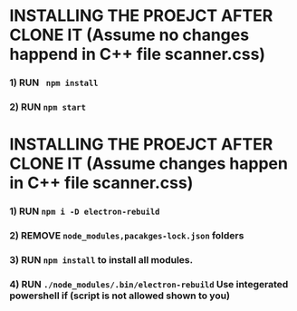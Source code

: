 # INSTALLING THE PROEJCT AFTER CLONE IT (Assume no changes happend in C++ file scanner.css)

### 1) RUN ``` npm install```
### 2) RUN ``` npm start ```

# INSTALLING THE PROEJCT AFTER CLONE IT (Assume changes happen in C++ file scanner.css)

### 1) RUN ``` npm i -D electron-rebuild ```
### 2) REMOVE ``` node_modules,pacakges-lock.json ``` folders
### 3) RUN ``` npm install ``` to install all modules.
### 4) RUN ``` ./node_modules/.bin/electron-rebuild ``` Use integerated powershell if (script is not allowed shown to you)
